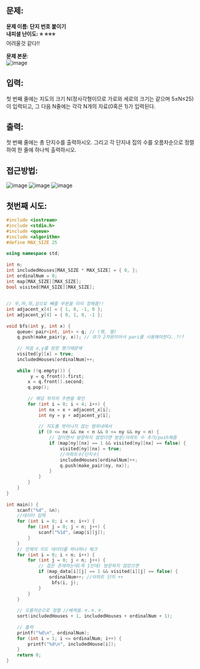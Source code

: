 
## 문제:   
**문제 이름: 단지 번호 붙이기**  
**내피셜 난이도: :star: :star::star::star:**  
어려울것 같다!!  

**문제 본문**:  
![image](https://user-images.githubusercontent.com/37579661/93371677-b04af100-f88d-11ea-8ea5-97848edc4e3c.png)


## 입력:   
첫 번째 줄에는 지도의 크기 N(정사각형이므로 가로와 세로의 크기는 같으며 5≤N≤25)이 입력되고, 그 다음 N줄에는 각각 N개의 자료(0혹은 1)가 입력된다.


## 출력:   
첫 번째 줄에는 총 단지수를 출력하시오. 그리고 각 단지내 집의 수를 오름차순으로 정렬하여 한 줄에 하나씩 출력하시오.


## 접근방법:   
![image](https://user-images.githubusercontent.com/37579661/93410886-dc3d9500-f8d4-11ea-8518-341d142e29d8.png)
![image](https://user-images.githubusercontent.com/37579661/93410928-f1b2bf00-f8d4-11ea-93f8-5bb99d8b7962.png)
![image](https://user-images.githubusercontent.com/37579661/93410951-fd9e8100-f8d4-11ea-8eef-8a5d98fe7b5a.png)
 

## 첫번째 시도:   
```c++
#include <iostream>
#include <stdio.h>
#include <queue>
#include <algorithm>
#define MAX_SIZE 25
 
using namespace std;
 
int n;
int includedHouses[MAX_SIZE * MAX_SIZE] = { 0, };
int ordinalNum = 0;
int map[MAX_SIZE][MAX_SIZE];
bool visited[MAX_SIZE][MAX_SIZE];
 
 
// 우,하,좌,상으로 빼줄 부분을 미리 정해줌!!
int adjacent_x[4] = { 1, 0, -1, 0 };
int adjacent_y[4] = { 0, 1, 0, -1 };
 
void bfs(int y, int x) {
    queue< pair<int, int> > q; // (행, 열)
    q.push(make_pair(y, x)); // 큐가 2차원이어서 pari를 사용해야한다..?!?
 
    // 처음 x,y를 방문 했기때문에
    visited[y][x] = true;
    includedHouses[ordinalNum]++;
 
    while (!q.empty()) {
         y = q.front().first;
        x = q.front().second;
        q.pop();
 
        // 해당 위치의 주변을 확인
        for (int i = 0; i < 4; i++) {
            int nx = x + adjacent_x[i];
            int ny = y + adjacent_y[i];
 
            // 지도를 벗어나지 않는 범위내에서 
            if (0 <= nx && nx < n && 0 <= ny && ny < n) {
                // 집이면서 방문하지 않았다면 방문/아파트 수 추가/push해줌
                if (map[ny][nx] == 1 && visited[ny][nx] == false) {
                    visited[ny][nx] = true;
                    //아파트수[단지수]
                    includedHouses[ordinalNum]++;
                    q.push(make_pair(ny, nx));
                }
            }
        }
    }
}
 
int main() {
    scanf("%d", &n);
    //데이터 입력
    for (int i = 0; i < n; i++) {
        for (int j = 0; j < n; j++) {
            scanf("%1d", &map[i][j]);
        }
    }
    // 전체의 지도 데이터를 하나하나 체크
    for (int i = 0; i < n; i++) {
        for (int j = 0; j < n; j++) {
            // 집은 존재하는데(즉 1인데) 방문하지 않았으면
            if (map_data[i][j] == 1 && visited[i][j] == false) {
                ordinalNum++; //아파트 단지 ++
                 bfs(i, j);
            }
        }
    }
 
    // 오름차순으로 정렬 //베껴옴.ㅎ.ㅎ.ㅎ.
    sort(includedHouses + 1, includedHouses + ordinalNum + 1);
 
    // 출력
    printf("%d\n", ordinalNum);
    for (int i = 1; i <= ordinalNum; i++) {
        printf("%d\n", includedHouse[i]);
    }
    return 0;
}
``` 
